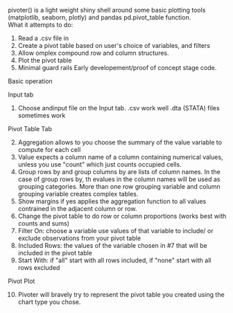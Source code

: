 pivoter() is a light weight shiny shell around some basic plotting tools (matplotlib, seaborn, plotly) and pandas pd.pivot_table function.   
What it attempts to do:

1. Read a .csv file in
2. Create a pivot table based on user's choice of variables, and filters
3. Allow omplex compound row and column structures.
4. Plot the pivot table
5. Minimal guard rails 
Early developement/proof of concept stage code.

Basic operation  

Input tab

1. Choose andinput file on the Input tab.  .csv work well .dta (STATA) files sometimes work
   
Pivot Table Tab

2. Aggregation allows to you choose the summary of the value variable to compute for each cell
3. Value expects a column name of a column containing numerical values, unless you use "count" which just counts occupied cells.
4. Group rows by and group columns by are lists of column names.  In the case of group rows by, th evalues in the column names will
    be used as grouping categories.   More than one row grouping variable and column grouping variable creates complex tables.
5. Show margins if yes applies the aggregation function to all values contrained in the adjacent column or row.
6. Change the pivot table to do row or column proportions (works best with counts and sums)
7. Filter On: choose a variable use values of that variable to include/ or exclude observations from your pivot table
8. Included Rows: the values of the variable chosen in #7 that will be included in the pivot table
9. Start With:  if "all" start with all rows included, if "none" start with all rows excluded

Pivot Plot

10. Pivoter will bravely try to represent the pivot table you created using the chart type you chose.
